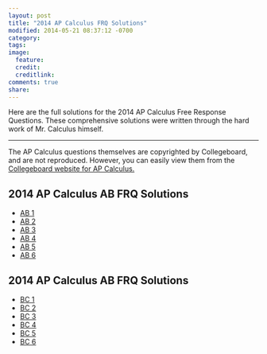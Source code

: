 ```yaml
---
layout: post
title: "2014 AP Calculus FRQ Solutions"
modified: 2014-05-21 08:37:12 -0700
category: 
tags: 
image:
  feature: 
  credit: 
  creditlink: 
comments: true
share: 
---
```


Here are the full solutions for the 2014 AP Calculus Free Response Questions. These comprehensive solutions were written through the hard work of Mr. Calculus himself.

---

The AP Calculus questions themselves are copyrighted by Collegeboard, and are not reproduced. However, you can easily view them from the [Collegeboard website for AP Calculus.](https://apstudent.collegeboard.org/apcourse/ap-calculus-ab/exam-practice)

## 2014 AP Calculus AB FRQ Solutions

* [AB 1](/frq/2014/AP2014_AB1.pdf)
* [AB 2](/frq/2014/AP2014_AB2.pdf)
* [AB 3](/frq/2014/AP2014_AB3.pdf)
* [AB 4](/frq/2014/AP2014_AB4.pdf)
* [AB 5](/frq/2014/AP2014_AB5.pdf)
* [AB 6](/frq/2014/AP2014_AB6.pdf)

## 2014 AP Calculus AB FRQ Solutions

* [BC 1](/frq/2014/AP2014_BC1.pdf)
* [BC 2](/frq/2014/AP2014_BC2.pdf)
* [BC 3](/frq/2014/AP2014_BC3.pdf)
* [BC 4](/frq/2014/AP2014_BC4.pdf)
* [BC 5](/frq/2014/AP2014_BC5.pdf)
* [BC 6](/frq/2014/AP2014_BC6.pdf)